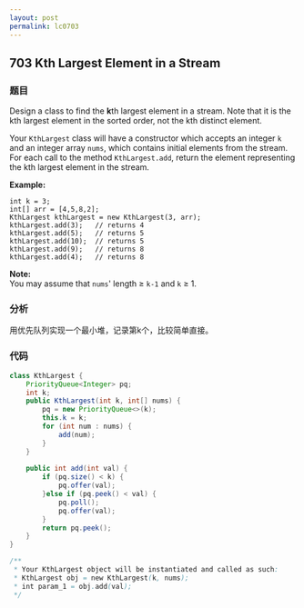 ```yaml
---
layout: post
permalink: lc0703
---
```


## 703 Kth Largest Element in a Stream

### 题目

Design a class to find the **k**th largest element in a stream. Note that it is the kth largest element in the sorted order, not the kth distinct element.

Your `KthLargest` class will have a constructor which accepts an integer `k` and an integer array `nums`, which contains initial elements from the stream. For each call to the method `KthLargest.add`, return the element representing the kth largest element in the stream.

**Example:**

```text
int k = 3;
int[] arr = [4,5,8,2];
KthLargest kthLargest = new KthLargest(3, arr);
kthLargest.add(3);   // returns 4
kthLargest.add(5);   // returns 5
kthLargest.add(10);  // returns 5
kthLargest.add(9);   // returns 8
kthLargest.add(4);   // returns 8
```

**Note:**  
You may assume that `nums`' length ≥ `k-1` and `k` ≥ 1.

### 分析

用优先队列实现一个最小堆，记录第k个，比较简单直接。

### 代码

```java
class KthLargest {
    PriorityQueue<Integer> pq;
    int k;
    public KthLargest(int k, int[] nums) {
        pq = new PriorityQueue<>(k);
        this.k = k;
        for (int num : nums) {
            add(num);
        }
    }
    
    public int add(int val) {
        if (pq.size() < k) {
            pq.offer(val);
        }else if (pq.peek() < val) {
            pq.poll();
            pq.offer(val);
        }
        return pq.peek();
    }
}

/**
 * Your KthLargest object will be instantiated and called as such:
 * KthLargest obj = new KthLargest(k, nums);
 * int param_1 = obj.add(val);
 */
```

